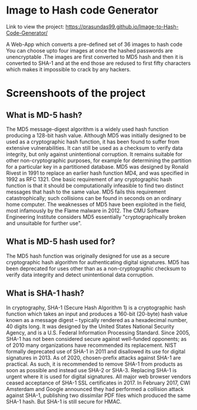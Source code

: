 # Image to Hash code Generator 

Link to view the project: https://prasundas99.github.io/Image-to-Hash-Code-Generator/

 A Web-App which converts a pre-defined set of 36 images to hash code 
          You can choose upto four images at once  the hashed passwords are unencryptable .The images are first converted to MD5 hash and then it is converted to SHA-1  and at the end those are  redused to first fifty characters which makes it impossible to crack by any hackers.
          
          
# Screenshoots of the project          
          

## What is MD-5 hash?
   The MD5 message-digest algorithm is a widely used hash function producing a 128-bit hash value. Although MD5 was initially designed to be used as a cryptographic hash function, it has been found to suffer from extensive vulnerabilities. It can still be used as a checksum to verify data integrity, but only against unintentional corruption. It remains suitable for other non-cryptographic purposes, for example for determining the partition for a particular key in a partitioned database.
               MD5 was designed by Ronald Rivest in 1991 to replace an earlier hash function MD4, and was specified in 1992 as RFC 1321.
               One basic requirement of any cryptographic hash function is that it should be computationally infeasible to find two distinct messages that hash to the same value. MD5 fails this requirement catastrophically; such collisions can be found in seconds on an ordinary home computer.
               The weaknesses of MD5 have been exploited in the field, most infamously by the Flame malware in 2012. The CMU Software Engineering Institute considers MD5 essentially "cryptographically broken and unsuitable for further use".

## What is MD-5 hash used for?
   The MD5 hash function was originally designed for use as a secure cryptographic hash algorithm for authenticating digital signatures. MD5 has been deprecated for uses other than as a non-cryptographic checksum to verify data integrity and detect unintentional data corruption.

## What is SHA-1 hash?
   In cryptography, SHA-1 (Secure Hash Algorithm 1) is a cryptographic hash function which takes an input and produces a 160-bit (20-byte) hash value known as a message digest – typically rendered as a hexadecimal number, 40 digits long. It was designed by the United States National Security Agency, and is a U.S. Federal Information Processing Standard.
               Since 2005, SHA-1 has not been considered secure against well-funded opponents; as of 2010 many organizations have recommended its replacement. NIST formally deprecated use of SHA-1 in 2011 and disallowed its use for digital signatures in 2013. As of 2020, chosen-prefix attacks against SHA-1 are practical. As such, it is recommended to remove SHA-1 from products as soon as possible and instead use SHA-2 or SHA-3. Replacing SHA-1 is urgent where it is used for digital signatures.
              All major web browser vendors ceased acceptance of SHA-1 SSL certificates in 2017. In February 2017, CWI Amsterdam and Google announced they had performed a collision attack against SHA-1, publishing two dissimilar PDF files which produced the same SHA-1 hash. But SHA-1 is still secure for HMAC.
